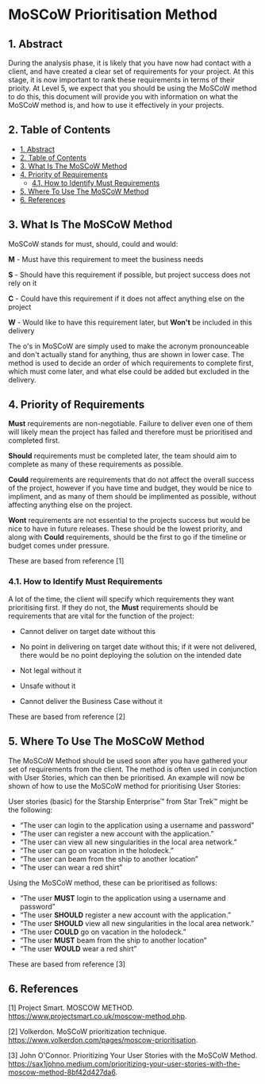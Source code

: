 # MoSCoW Prioritisation Method <!-- omit in toc -->

## 1. Abstract

During the analysis phase, it is likely that you have now had contact with a client, and have created a clear set of requirements for your project. At this stage, it is now important to rank these requirements in terms of their prioity.
At Level 5, we expect that you should be using the MoSCoW method to do this, this document will provide you with information on what the MoSCoW method is, and how to use it effectively in your projects.

## 2. Table of Contents

- [1. Abstract](#1-abstract)
- [2. Table of Contents](#2-table-of-contents)
- [3. What Is The MoSCoW Method](#3-what-is-the-moscow-method)
- [4. Priority of Requirements](#4-priority-of-requirements)
  - [4.1. How to Identify Must Requirements](#41-how-to-identify-must-requirements)
- [5. Where To Use The MoSCoW Method](#5-where-to-use-the-moscow-method)
- [6. References](#6-references)

## 3. What Is The MoSCoW Method

MoSCoW stands for must, should, could and would:

**M** - Must have this requirement to meet the business needs

**S** - Should have this requirement if possible, but project success does not rely on it

**C** - Could have this requirement if it does not affect anything else on the project

**W** - Would like to have this requirement later, but **Won't** be included in this delivery

The o's in MoSCoW are simply used to make the acronym pronounceable and don't actually stand for anything, thus are shown in lower case.
The method is used to decide an order of which requirements to complete first, which must come later, and what else could be added but excluded in the delivery.

## 4. Priority of Requirements

**Must** requirements are non-negotiable. Failure to deliver even one of them will likely mean the project has failed and therefore must be prioritised and completed first.

**Should** requirements must be completed later, the team should aim to complete as many of these requirements as possible.

**Could** requirements are requirements that do not affect the overall success of the project, however if you have time and budget, they would be nice to impliment, and as many of them should be implimented as possible, without affecting anything else on the project.

**Wont** requirements are not essential to the projects success but would be nice to have in future releases. These should be the lowest priority, and along with **Could** requirements, should be the first to go if the timeline or budget comes under pressure.

These are based from reference [1]

### 4.1. How to Identify Must Requirements

A lot of the time, the client will specify which requirements they want prioritising first. If they do not, the **Must** requirements should be requirements that are vital for the function of the project:

- Cannot deliver on target date without this

- No point in delivering on target date without this; if it were not delivered, there would be no point deploying the solution on the intended date

- Not legal without it

- Unsafe without it

- Cannot deliver the Business Case without it

These are based from reference [2]

## 5. Where To Use The MoSCoW Method

The MoSCoW Method should be used soon after you have gathered your set of requirements from the client.
The method is often used in conjunction with User Stories, which can then be prioritised. An example will now be shown of how to use the MoSCoW method for prioritising User Stories:

User stories (basic) for the Starship Enterprise™ from Star Trek™ might be the following:

- “The user can login to the application using a username and password”
- “The user can register a new account with the application.”
- “The user can view all new singularities in the local area network.”
- “The user can go on vacation in the holodeck.”
- “The user can beam from the ship to another location”
- “The user can wear a red shirt”

Using the MoSCoW method, these can be prioritised as follows:

- “The user **MUST** login to the application using a username and password”
- “The user **SHOULD** register a new account with the application.”
- “The user **SHOULD** view all new singularities in the local area network.”
- “The user **COULD** go on vacation in the holodeck.”
- “The user **MUST** beam from the ship to another location”
- “The user **WOULD** wear a red shirt”

These are based from reference [3]

## 6. References

[1] Project Smart. MOSCOW METHOD. <https://www.projectsmart.co.uk/moscow-method.php>.

[2] Volkerdon. MoSCoW prioritization technique. <https://www.volkerdon.com/pages/moscow-prioritisation>.

[3] John O'Connor. Prioritizing Your User Stories with the MoSCoW Method. <https://sax1johno.medium.com/prioritizing-your-user-stories-with-the-moscow-method-8bf42d427da6>.
